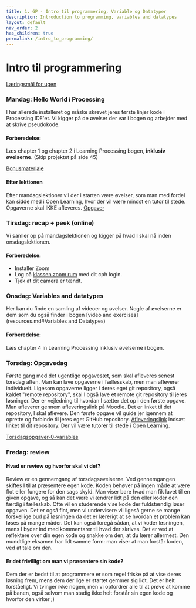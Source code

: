 ```yaml
---
title: 1. GP - Intro til programmering, Variable og Datatyper
description: Introduction to programming, variables and datatypes
layout: default
nav_order: 2
has_children: true
permalink: /intro_to_programming/
---
```


# Intro til programmering
[Læringsmål for ugen](./learningobjectives.md)

### Mandag: Hello World i Processing
I har allerede installeret og måske skrevet jeres første linjer kode i Processing IDE'et.
Vi kigger på de øvelser der var i bogen og arbejder med at skrive pseudokode.

#### Forberedelse:
Læs chapter 1 og chapter 2 i Learning Processing bogen, **inklusiv øvelserne**.
(Skip projektet på side 45)


[Bonusmateriale](./resources.md)

#### Efter lektionen
Efter mandagslektioner vil der i starten være øvelser, som man med fordel kan sidde med i Open Learning, hvor der vil være mindst en tutor til stede. Opgaverne skal IKKE afleveres.
[Opgaver](https://github.com/Dat1Cphbusiness/Mandagsopgaver/blob/main/1.md)


### Tirsdag: recap + peek (online)
Vi samler op på mandagslektionen og kigger på hvad I skal nå inden onsdagslektionen.


#### Forberedelse:
 - Installer Zoom 
 - Log på [klassen zoom rum](https://cphbusiness.zoom.us/j/66755584856?pwd=RDRqZjBqSXBsTlR0QjRsTXh0UEFTUT09)  med dit cph login. 
 - Tjek at dit camera er tændt.


### Onsdag: Variables and datatypes
Her kan du finde en samling af videoer og øvelser. Nogle af øvelserne er dem som du også finder i bogen [video and exercises](resources.md#Variables and Datatypes)

#### Forberedelse:
Læs chapter 4 in Learning Processing inklusiv øvelserne i bogen.


### Torsdag: Opgavedag
Første gang med det ugentlige opgavesæt, som skal afleveres senest torsdag aften. Man kan lave opgaverne i fællesskab, men man afleverer individuelt.
Ligesom opgaverne ligger i deres eget git repository, også kaldet "remote repository", skal I også lave et remote git repository til jeres løsninger. Der er vejledning til hvordan I sætter det op i den første opgave.
Man afleverer gennem afleveringslink på Moodle. Det er linket til det repository, I skal aflevere.
Den første opgave vil guide jer igennem at oprette og forbinde til jeres eget GitHub repository. [Afleveringslink]() indsæt linket til dit repository. Der vil være tutorer til stede i Open Learning.

[Torsdagsopgaver-0-variables](https://github.com/Dat1Cphbusiness/Torsdagsopgaver-0-variables)

### Fredag: review

#### Hvad er review og hvorfor skal vi det?
Review er en gennemgang af torsdagsøvelserne. Ved gennemgangen skiftes I til at præsentere egen kode. Koden behøver på ingen måde at være flot eller fungere for den sags skyld. Man viser bare hvad man fik lavet til en given opgave, og så kan det være vi ændrer lidt på den eller koder den færdig i fælleskab. Ofte vil en studerende vise kode der fuldstændig løser opgaven. Det er også fint, men vi undervisere vil ligeså gerne se mange forskellige bud på løsningen da det er lærerigt at se hvordan et problem kan løses på mange måder. Det kan også foregå sådan, at vi koder løsningen, mens I byder ind med kommentarer til hvad der skrives.
Det er ved at reflektere over din egen kode og snakke om den, at du lærer allermest. Den mundtlige eksamen har lidt samme form: man viser at man forstår koden, ved at tale om den.


#### Er det frivilligt om man vi præsentere sin kode?
Dem der er bedst til at programmere er som regel friske på at vise deres løsning frem, mens dem der lige er startet gemmer sig lidt. Det er helt forståeligt. Vi tvinger ikke nogen, men vi opfordrer alle til at prøve at komme på banen, også selvom man stadig ikke helt forstår sin egen kode og hvorfor den virker ;)




